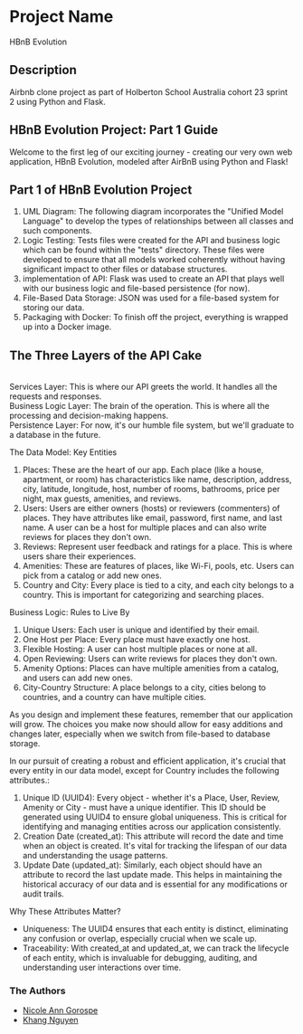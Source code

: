 # Project Name
HBnB Evolution

## Description
Airbnb clone project as part of Holberton School Australia cohort 23 sprint 2 using Python and Flask.

## HBnB Evolution Project: Part 1 Guide
Welcome to the first leg of our exciting journey - creating our very own web application, HBnB Evolution, modeled after AirBnB using Python and Flask!

## Part 1 of HBnB Evolution Project
1. UML Diagram: The following diagram incorporates the "Unified Model Language" to develop the types of relationships between all classes and such components.
2. Logic Testing: Tests files were created for the API and business logic which can be found within the "tests" directory. These files were developed to ensure that all models worked coherently without having significant impact to other files or database structures.
3. implementation of API: Flask was used to create an API that plays well with our business logic and file-based persistence (for now).
4. File-Based Data Storage: JSON was used for a file-based system for storing our data.
5. Packaging with Docker: To finish off the project, everything is wrapped up into a Docker image.


## The Three Layers of the API Cake
<br>Services Layer: This is where our API greets the world. It handles all the requests and responses.
<br>Business Logic Layer: The brain of the operation. This is where all the processing and decision-making happens.
<br>Persistence Layer: For now, it's our humble file system, but we'll graduate to a database in the future.


The Data Model: Key Entities

1. Places: These are the heart of our app. Each place (like a house, apartment, or room) has characteristics like name, description, address, city, latitude, longitude, host, number of rooms, bathrooms, price per night, max guests, amenities, and reviews.
2. Users: Users are either owners (hosts) or reviewers (commenters) of places. They have attributes like email, password, first name, and last name. A user can be a host for multiple places and can also write reviews for places they don't own.
3. Reviews: Represent user feedback and ratings for a place. This is where users share their experiences.
4. Amenities: These are features of places, like Wi-Fi, pools, etc. Users can pick from a catalog or add new ones.
5. Country and City: Every place is tied to a city, and each city belongs to a country. This is important for categorizing and searching places.

Business Logic: Rules to Live By
1. Unique Users: Each user is unique and identified by their email.
2. One Host per Place: Every place must have exactly one host.
3. Flexible Hosting: A user can host multiple places or none at all.
4. Open Reviewing: Users can write reviews for places they don't own.
5. Amenity Options: Places can have multiple amenities from a catalog, and users can add new ones.
6. City-Country Structure: A place belongs to a city, cities belong to countries, and a country can have multiple cities.

As you design and implement these features, remember that our application will grow. The choices you make now should allow for easy additions and changes later, especially when we switch from file-based to database storage.

In our pursuit of creating a robust and efficient application, it's crucial that every entity in our data model, except for Country includes the following attributes.:

1. Unique ID (UUID4): Every object - whether it's a Place, User, Review, Amenity or City - must have a unique identifier. This ID should be generated using UUID4 to ensure global uniqueness. This is critical for identifying and managing entities across our application consistently.
2. Creation Date (created_at): This attribute will record the date and time when an object is created. It's vital for tracking the lifespan of our data and understanding the usage patterns.
3. Update Date (updated_at): Similarly, each object should have an attribute to record the last update made. This helps in maintaining the historical accuracy of our data and is essential for any modifications or audit trails.

Why These Attributes Matter?
- Uniqueness: The UUID4 ensures that each entity is distinct, eliminating any confusion or overlap, especially crucial when we scale up.
- Traceability: With created_at and updated_at, we can track the lifecycle of each entity, which is invaluable for debugging, auditing, and understanding user interactions over time.

### The Authors
- [Nicole Ann Gorospe](https://github.com/NickelannG)
- [Khang Nguyen](https://github.com/kdn95)